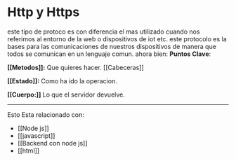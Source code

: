 # Http y Https

este tipo de protoco es con diferencia el mas utilizado cuando nos referimos al entorno de la web o dispositivos de iot etc. este protocolo es la bases para las comunicaciones de nuestros dispositivos de manera que todos se comunican en un lenguaje comun. ahora bien: __Puntos Clave__:

**[[Metodos]]:** Que quieres hacer.
	[[Cabeceras]]

**[[Estado]]:** Como ha ido la operacion.

**[[Cuerpo:]]** Lo que el servidor devuelve.

---
Esto Esta relacionado con:

- [[Node js]]
- [[javascript]]
- [[Backend con node js]]
- [[html]]

